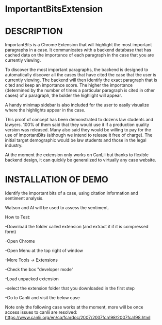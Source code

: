 # ImportantBitsExtension

# DESCRIPTION

ImportantBits is a Chrome Extension that will highlight the most important paragraphs in a case. It communicates with a backend database that has cached data on the importance of each paragraph in the case that you are currently viewing.

To discover the most important paragraphs, the backend is designed to automatically discover all the cases that have cited the case that the user is currently viewing. The backend will then identify the exact paragraph that is cited and keep an importance score. The higher the importance (determined by the number of times a particular paragraph is cited in other cases) of a paragraph, the bolder the highlight will appear.

A handy minimap sidebar is also included for the user to easily visualize where the highlights appear in the case.

This proof of concept has been demonstrated to dozens law students and lawyers. 100% of them said that they would use it if a production quality version was released. Many also said they would be willing to pay for the use of ImportantBits (although we intend to release it free of charge). The initial target demographic would be law students and those in the legal industry.

At the moment the extension only works on CanLii but thanks to flexible backend design, it can quickly be generalized to virtually any case website.

# INSTALLATION OF DEMO

Identify the important bits of a case, using citation information and sentiment analysis.

Watson and AI will be used to assess the sentiment.

How to Test:

-Download the folder called extension (and extract it if it is compressed form)

-Open Chrome

-Open Menu at the top right of window

-More Tools -> Extensions

-Check the box "developer mode"

-Load unpacked extension

-select the extension folder that you downloaded in the first step

-Go to Canlii and visit the below case

Note only the following case works at the moment, more will be once access issues to canlii are resolved:
https://www.canlii.org/en/ca/fca/doc/2007/2007fca198/2007fca198.html

